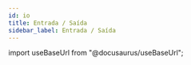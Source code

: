 ```yaml
---
id: io
title: Entrada / Saída
sidebar_label: Entrada / Saída
---
```

import useBaseUrl from "@docusaurus/useBaseUrl";
